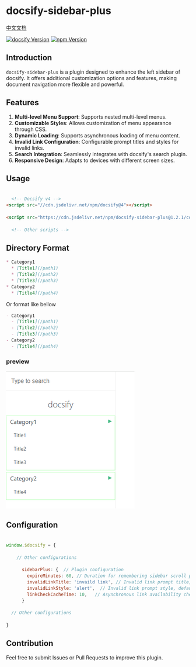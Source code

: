 # docsify-sidebar-plus

[中文文档](README_CN.md)

[![docsify Version](https://img.shields.io/badge/docsify-4.13.1+-9055F6)]() [![npm Version](https://img.shields.io/badge/npm-10.9.2+-blue)]()

## Introduction
`docsify-sidebar-plus` is a plugin designed to enhance the left sidebar of docsify. It offers additional customization options and features, making document navigation more flexible and powerful.

## Features
1. **Multi-level Menu Support**: Supports nested multi-level menus.
2. **Customizable Styles**: Allows customization of menu appearance through CSS.
3. **Dynamic Loading**: Supports asynchronous loading of menu content.
4. **Invalid Link Configuration**: Configurable prompt titles and styles for invalid links.
5. **Search Integration**: Seamlessly integrates with docsify's search plugin.
6. **Responsive Design**: Adapts to devices with different screen sizes.

## Usage

  ```html
  
    <!-- Docsify v4 -->
  <script src="//cdn.jsdelivr.net/npm/docsify@4"></script>
  
  <script src="https://cdn.jsdelivr.net/npm/docsify-sidebar-plus@1.2.1/collapsible-sidebar.min.js"></script>
  
    <!-- Other scripts -->
  
  ```

## Directory Format
```markdown
* Category1
  * [Title1](/path1)
  * [Title2](/path2)
  * [Title3](/path3)
* Category2
  * [Title4](/path4)
```

Or format like bellow

```markdown
- Category1
  - [Title1](/path1)
  - [Title2](/path2)
  - [Title3](/path3)
- Category2
  - [Title4](/path4)
```

### preview

![](./README.png)


## Configuration

```js

window.$docsify = {

    // Other configurations

      sidebarPlus: {  // Plugin configuration
        expireMinutes: 60, // Duration for remembering sidebar scroll position (minutes), default 60 minutes
        invalidLinkTitle: 'invaild link', // Invalid link prompt title, default 'invaild link'
        invalidLinkStyle: 'alert',  // Invalid link prompt style, default 'alert', options: show/alert/hide
        linkCheckCacheTime: 10,   // Asynchronous link availability check cache time (minutes), default 10 minutes
      }

  // Other configurations

}

```

## Contribution
Feel free to submit Issues or Pull Requests to improve this plugin.